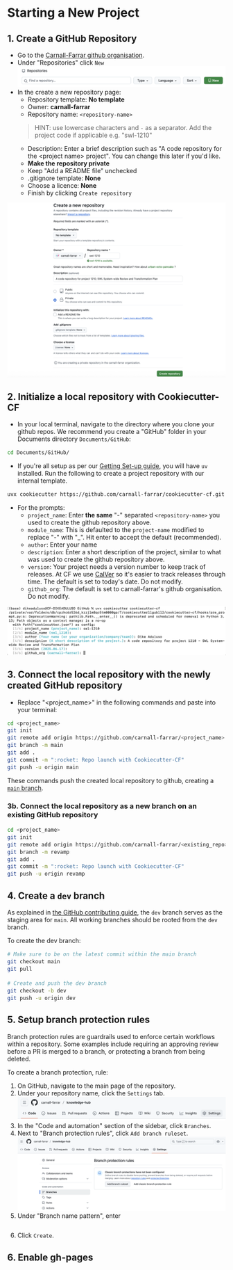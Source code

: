 # Starting a New Project

## 1. Create a GitHub Repository

- Go to the [Carnall-Farrar github organisation](https://github.com/carnall-farrar).
- Under "Repositories" click `New`
![New Repository](../static/new_repo.png)
- In the create a new repository page:
    - Repository template: **No template**
    - Owner: **carnall-farrar**
    - Repository name: `<repository-name>` 
    > HINT: use lowercase characters and `-` as a separator. Add the project code if applicable e.g. "swl-1210"
    - Description: Enter a brief description such as "A code repository for the \<project name\> project". You can change this later if you'd like.
    - **Make the repository private**
    - Keep "Add a README file" unchecked
    - .gitignore template: **None**
    - Choose a licence: **None**
    - Finish by clicking `Create repository`

![Create Repository](../static/create_repo.png)

## 2. Initialize a local repository with Cookiecutter-CF

- In your local terminal, navigate to the directory where you clone your github repos. We recommend you create a "GitHub" folder in your Documents directory `Documents/GitHub`:

```bash
cd Documents/GitHub/
```

- If you're all setup as per our [Getting Set-up guide](./getting-setup.md), you will have `uv` installed. Run the following to create a project repository with our internal template.

```bash
uvx cookiecutter https://github.com/carnall-farrar/cookiecutter-cf.git
```

- For the prompts:
   - `project_name`: Enter **the same** "-" separated `<repository-name>` you used to create the github repository above.
   - `module_name`: This is defaulted to the `project-name` modified to replace "-" with "_". Hit enter to accept the default (recommended).
   - `author`: Enter your name
   - `description`: Enter a short description of the project, similar to what was used to create the github repository above.
   - `version`: Your project needs a version number to keep track of releases. At CF we use [CalVer](https://calver.org/) so it's easier to track releases through time. The default is set to today's date. Do not modify.
   - `github_org`: The default is set to carnall-farrar's github organisation. Do not modify.

![Using Cookiecutter-CF](../static/cookiecutter.png)

## 3. Connect the local repository with the newly created GitHub repository

- Replace "<project_name>" in the following commands and paste into your terminal:

```bash
cd <project_name>
git init
git remote add origin https://github.com/carnall-farrar/<project_name>.git
git branch -m main
git add .
git commit -m ":rocket: Repo launch with Cookiecutter-CF"
git push -u origin main
```

These commands push the created local repository to github, creating a [`main` branch](./contributing-guide.md/#main).

### 3b. Connect the local repository as a new branch on an existing GitHub repository

```bash
cd <project_name>
git init
git remote add origin https://github.com/carnall-farrar/<existing_repo>.git
git branch -m revamp
git add .
git commit -m ":rocket: Repo launch with Cookiecutter-CF"
git push -u origin revamp
```

## 4. Create a `dev` branch

As explained in [the GitHub contributing guide](./contributing-guide.md/#dev), the `dev` branch serves as the staging area for `main`. All working branches should be rooted from the `dev` branch.

To create the dev branch:

```bash
# Make sure to be on the latest commit within the main branch
git checkout main
git pull

# Create and push the dev branch
git checkout -b dev
git push -u origin dev
```

## 5. Setup branch protection rules

Branch protection rules are guardrails used to enforce certain workflows within a repository. Some examples include requiring an approving review before a PR is merged to a branch, or protecting a branch from being deleted. 

To create a branch protection, rule:

1. On GitHub, navigate to the main page of the repository.
2. Under your repository name, click the `Settings` tab.
![GH Navigation Bar - Settings Tab](../static/settings-nav.png)
3. In the "Code and automation" section of the sidebar, click `Branches`.
4. Next to "Branch protection rules", click `Add branch ruleset`.
![Branch protection rules page](../static/protection_rules_page.png)
5. Under "Branch name pattern", enter
```

```

6. Click `Create`.

## 6. Enable gh-pages